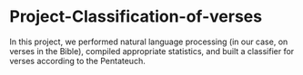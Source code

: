 # Project-Classification-of-verses
In this project, we performed natural language processing (in our case, on verses in the Bible), compiled appropriate statistics, and built a classifier for verses according to the Pentateuch.
